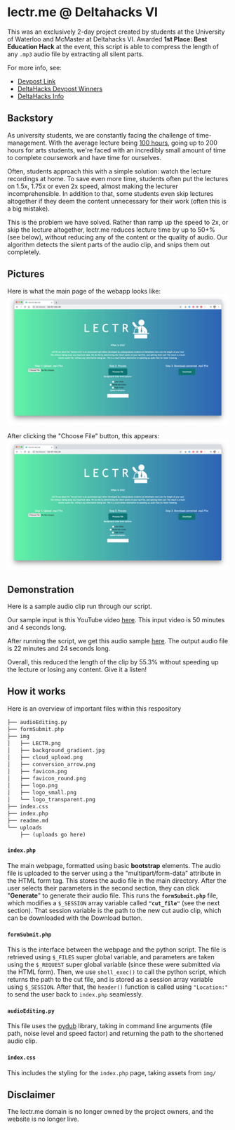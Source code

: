 # lectr.me @ Deltahacks VI

This was an exclusively 2-day project created by students at the University of Waterloo and McMaster at Deltahacks VI. Awarded **1st Place: Best Education Hack** at the event, this script is able to compress the length of any `.mp3` audio file by extracting all silent parts.

For more info, see:
*  [Devpost Link](https://devpost.com/software/lectr-me-4nlmxt)
*  [DeltaHacks Devpost Winners](https://deltahacks6.devpost.com/submissions)
*  [DeltaHacks Info](https://www.deltahacks.com/)

## Backstory

As university students, we are constantly facing the challenge of time-management. With the average lecture being [100 hours](https://stack.dailybruin.com/2018/11/08/how-long-are-lectures/), going up to 200 hours for arts students, we're faced with an incredibly small amount of time to complete coursework and have time for ourselves.

Often, students approach this with a simple solution: watch the lecture recordings at home. To save even more time, students often put the lectures on 1.5x, 1.75x or even 2x speed, almost making the lecturer incomprehensible. In addition to that, some students even skip lectures altogether if they deem the content unnecessary for their work (often this is a big mistake).

This is the problem we have solved. Rather than ramp up the speed to 2x, or skip the lecture altogether, lectr.me reduces lecture time by up to 50+% (see below), without reducing any of the content or the quality of audio. Our algorithm detects the silent parts of the audio clip, and snips them out completely.

## Pictures

Here is what the main page of the webapp looks like:
![The main page.](./demo/DemoPic1.png)

After clicking the "Choose File" button, this appears:
![Picture1](./demo/DemoPic1.png)

## Demonstration

Here is a sample audio clip run through our script.

Our sample input is this YouTube video [here](https://www.youtube.com/watch?v=BP7Ujbyu-NE). This input video is 50 minutes and 4 seconds long.

After running the script, we get this audio sample [here](./demo/Cut_Lecture.mp3). The output audio file is 22 minutes and 24 seconds long.

Overall, this reduced the length of the clip by 55.3% without speeding up the lecture or losing any content. Give it a listen!

## How it works

Here is an overview of important files within this respository
```
├── audioEditing.py
├── formSubmit.php
├── img
│   ├── LECTR.png
│   ├── background_gradient.jpg
│   ├── cloud_upload.png
│   ├── conversion_arrow.png
│   ├── favicon.png
│   ├── favicon_round.png
│   ├── logo.png
│   ├── logo_small.png
│   └── logo_transparent.png
├── index.css
├── index.php
├── readme.md
└── uploads
    ├── (uploads go here)
```
#### `index.php`

The main webpage, formatted using basic **bootstrap** elements. The audio file is uploaded to the server using a the "multipart/form-data" attribute in the HTML form tag. This stores the audio file in the main directory. After the user selects their parameters in the second section, they can click "**Generate**" to generate their audio file. This runs the **`formSubmit.php`** file, which modifies a `$_SESSION` array variable called **`"cut_file"`** (see the next section). That session variable is the path to the new cut audio clip, which can be downloaded with the Download button.

#### `formSubmit.php`

This is the interface between the webpage and the python script. The file is retrieved using `$_FILES` super global variable, and parameters are taken using the `$_REQUEST` super global variable (since these were submitted via the HTML form). Then, we use `shell_exec()` to call the python script, which returns the path to the cut file, and is stored as a session array variable using `$_SESSION`. After that, the `header()` function is called using `"Location:"` to send the user back to `index.php` seamlessly.

#### `audioEditing.py`
This file uses the [pydub](https://github.com/jiaaro/pydub) library, taking in command line arguments (file path, noise level and speed factor) and returning the path to the shortened audio clip.

#### `index.css`

This includes the styling for the `index.php` page, taking assets from `img/`

## Disclaimer

The lectr.me domain is no longer owned by the project owners, and the website is no longer live.